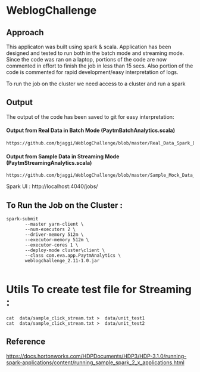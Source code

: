 

# WeblogChallenge
## Approach
This applicaton was built using spark & scala. Application has been designed and tested to run both in the batch mode and streaming mode. Since the code was ran on a laptop, portions of the code are now commented in effort to finish the job in less than 15 secs. Also portion of the code is commented for rapid development/easy interpretation of logs.

To run the job on the cluster we need access to a cluster and run a spark
## Output 
The output of the code has been saved to git for easy interpretation:

   #### Output from Real Data in Batch Mode (PaytmBatchAnalytics.scala)
    https://github.com/bjaggi/WeblogChallenge/blob/master/Real_Data_Spark_Batch_Mode_Results.txt
    
    
   #### Output from Sample Data in Streaming Mode (PaytmStreamingAnalytics.scala)
    https://github.com/bjaggi/WeblogChallenge/blob/master/Sample_Mock_Data_Spark_Batch_Mode_Results.txt


Spark UI : http://localhost:4040/jobs/

## To Run the Job on the Cluster  :   

``` 
spark-submit 
       --master yarn-client \
       --num-executors 2 \
       --driver-memory 512m \
       --executor-memory 512m \
       --executor-cores 1 \
       --deploy-mode cluster\client \
       --class com.eva.app.PaytmAnalytics \
       weblogchallenge_2.11-1.0.jar 
       
```


# Utils To create test file for Streaming :
``` 
cat  data/sample_click_stream.txt >  data/unit_test1
cat  data/sample_click_stream.txt >  data/unit_test2

``` 

## Reference
https://docs.hortonworks.com/HDPDocuments/HDP3/HDP-3.1.0/running-spark-applications/content/running_sample_spark_2_x_applications.html
